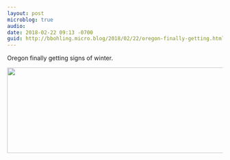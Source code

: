 ```yaml
---
layout: post
microblog: true
audio: 
date: 2018-02-22 09:13 -0700
guid: http://bbohling.micro.blog/2018/02/22/oregon-finally-getting.html
---
```

Oregon finally getting signs of winter.

<img src="http://micro.brandonbohling.com/uploads/2018/5f3a5e8ad9.jpg" width="600" height="201" />
